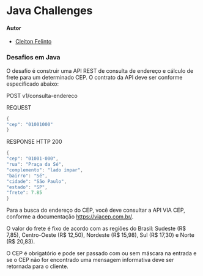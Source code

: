 # Java Challenges

#### Autor
- [Cleiton Felinto](https://github.com/CleitonFelinto)

### Desafios em Java

O desafio é construir uma API REST de consulta de endereço e cálculo de frete para
um determinado CEP. O contrato da API deve ser conforme especificado abaixo:

POST v1/consulta-endereco

REQUEST

```java
{
"cep": "01001000"
}
```

RESPONSE HTTP 200
        
```java
{
"cep": "01001-000",
"rua": "Praça da Sé",
"complemento": "lado ímpar",
"bairro": "Sé",
"cidade": "São Paulo",
"estado": "SP",
"frete": 7.85
}
```

Para a busca do endereço do CEP, você deve consultar a API VIA CEP, conforme a documentação https://viacep.com.br/. 

O valor do frete é fixo de acordo com as regiões do Brasil: Sudeste (R$ 7,85), Centro-Oeste (R$ 12,50), Nordeste (R$ 15,98), Sul (R$
17,30) e Norte (R$ 20,83). 

O CEP é obrigatório e pode ser passado com ou sem máscara na entrada e se o CEP não for encontrado uma mensagem informativa deve ser retornada para o cliente.